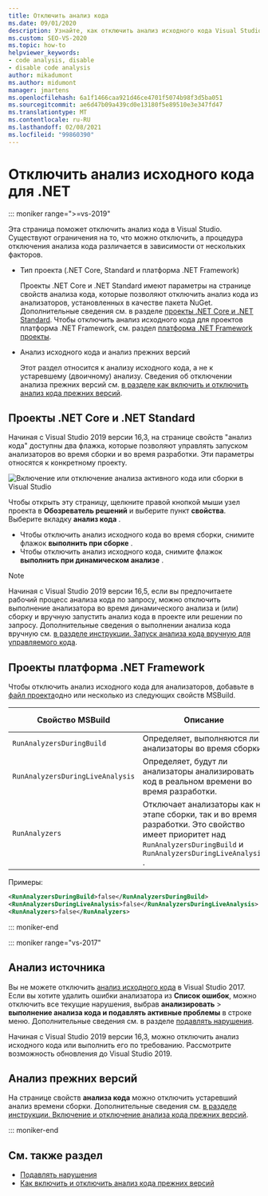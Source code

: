 ```yaml
---
title: Отключить анализ кода
ms.date: 09/01/2020
description: Узнайте, как отключить анализ исходного кода Visual Studio в проектах .NET Core, .NET Standard и платформа .NET Framework.
ms.custom: SEO-VS-2020
ms.topic: how-to
helpviewer_keywords:
- code analysis, disable
- disable code analysis
author: mikadumont
ms.author: midumont
manager: jmartens
ms.openlocfilehash: 6a1f1466caa921d46ce4701f5074b98f3d5ba051
ms.sourcegitcommit: ae6d47b09a439cd0e13180f5e89510e3e347fd47
ms.translationtype: MT
ms.contentlocale: ru-RU
ms.lasthandoff: 02/08/2021
ms.locfileid: "99860390"
---
```

# <a name="disable-source-code-analysis-for-net"></a>Отключить анализ исходного кода для .NET

::: moniker range=">=vs-2019"

Эта страница поможет отключить анализ кода в Visual Studio. Существуют ограничения на то, что можно отключить, а процедура отключения анализа кода различается в зависимости от нескольких факторов.

- Тип проекта (.NET Core, Standard и платформа .NET Framework)

  Проекты .NET Core и .NET Standard имеют параметры на странице свойств анализа кода, которые позволяют отключить анализ кода из анализаторов, установленных в качестве пакета NuGet. Дополнительные сведения см. в разделе [проекты .NET Core и .NET Standard](#net-core-and-net-standard-projects). Чтобы отключить анализ исходного кода для проектов платформа .NET Framework, см. раздел [платформа .NET Framework проекты](#net-framework-projects).

- Анализ исходного кода и анализ прежних версий

  Этот раздел относится к анализу исходного кода, а не к устаревшему (двоичному) анализу. Сведения об отключении анализа прежних версий см. [в разделе как включить и отключить анализ кода прежних версий](how-to-enable-and-disable-automatic-code-analysis-for-managed-code.md).

## <a name="net-core-and-net-standard-projects"></a>Проекты .NET Core и .NET Standard

Начиная с Visual Studio 2019 версии 16,3, на странице свойств "анализ кода" доступны два флажка, которые позволяют управлять запуском анализаторов во время сборки и во время разработки. Эти параметры относятся к конкретному проекту.

![Включение или отключение анализа активного кода или сборки в Visual Studio](media/run-on-build-run-live-analysis.png)

Чтобы открыть эту страницу, щелкните правой кнопкой мыши узел проекта в **Обозреватель решений** и выберите пункт **свойства**. Выберите вкладку **анализ кода** .

- Чтобы отключить анализ исходного кода во время сборки, снимите флажок **выполнить при сборке** .
- Чтобы отключить анализ исходного кода, снимите флажок **выполнить при динамическом анализе** .

> [!NOTE]
> Начиная с Visual Studio 2019 версии 16,5, если вы предпочитаете рабочий процесс анализа кода по запросу, можно отключить выполнение анализатора во время динамического анализа и (или) сборку и вручную запустить анализ кода в проекте или решении по запросу. Дополнительные сведения о выполнении анализа кода вручную см. [в разделе инструкции. Запуск анализа кода вручную для управляемого кода](how-to-run-code-analysis-manually-for-managed-code.md).

## <a name="net-framework-projects"></a>Проекты платформа .NET Framework

Чтобы отключить анализ исходного кода для анализаторов, добавьте в [файл проекта](../ide/solutions-and-projects-in-visual-studio.md#project-file)одно или несколько из следующих свойств MSBuild.

| Свойство MSBuild | Описание | По умолчанию |
| - | - | - |
| `RunAnalyzersDuringBuild` | Определяет, выполняются ли анализаторы во время сборки. | `true` |
| `RunAnalyzersDuringLiveAnalysis` | Определяет, будут ли анализаторы анализировать код в реальном времени во время разработки. | `true` |
| `RunAnalyzers` | Отключает анализаторы как на этапе сборки, так и во время разработки. Это свойство имеет приоритет над `RunAnalyzersDuringBuild` и `RunAnalyzersDuringLiveAnalysis` . | `true` |

Примеры:

```xml
<RunAnalyzersDuringBuild>false</RunAnalyzersDuringBuild>
<RunAnalyzersDuringLiveAnalysis>false</RunAnalyzersDuringLiveAnalysis>
<RunAnalyzers>false</RunAnalyzers>
```

::: moniker-end

::: moniker range="vs-2017"

## <a name="source-analysis"></a>Анализ источника

Вы не можете отключить [анализ исходного кода](roslyn-analyzers-overview.md) в Visual Studio 2017. Если вы хотите удалить ошибки анализатора из **Список ошибок**, можно отключить все текущие нарушения, выбрав **анализировать**  >  **выполнение анализа кода и подавлять активные проблемы** в строке меню. Дополнительные сведения см. в разделе [подавлять нарушения](use-roslyn-analyzers.md#suppress-violations).

Начиная с Visual Studio 2019 версии 16,3, можно отключить анализ исходного кода или выполнить его по требованию. Рассмотрите возможность обновления до Visual Studio 2019.

## <a name="legacy-analysis"></a>Анализ прежних версий

На странице свойств **анализа кода** можно отключить устаревший анализ времени сборки. Дополнительные сведения см. [в разделе инструкции. Включение и отключение анализа кода прежних версий](how-to-enable-and-disable-automatic-code-analysis-for-managed-code.md).

::: moniker-end

## <a name="see-also"></a>См. также раздел

- [Подавлять нарушения](use-roslyn-analyzers.md#suppress-violations)
- [Как включить и отключить анализ кода прежних версий](how-to-enable-and-disable-automatic-code-analysis-for-managed-code.md)
